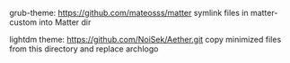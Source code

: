 grub-theme: 
https://github.com/mateosss/matter
symlink files in matter-custom into Matter dir

lightdm theme:
https://github.com/NoiSek/Aether.git
copy minimized files from this directory and replace archlogo
